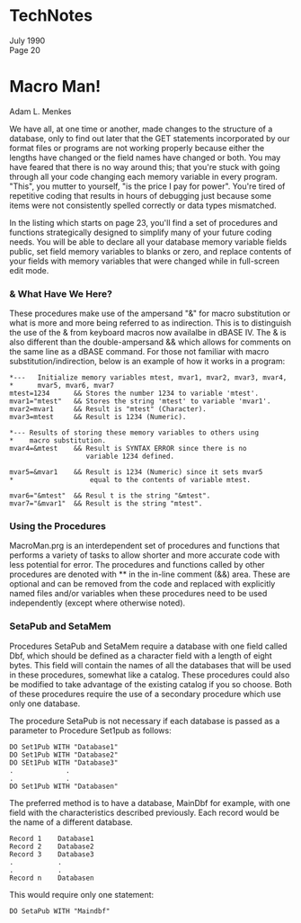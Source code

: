 # TechNotes
July 1990<br>
Page 20

# Macro Man!
Adam L. Menkes

We have all, at one time or another, made changes to the structure of a database, only to find out later that the GET statements incorporated by our format files or programs are not working properly because either the lengths have changed or the field names have changed or both. You may have feared that there is no way around this; that you're stuck with going through all your code changing each memory variable in every program. "This", you mutter to yourself, "is the price I pay for power". You're tired of repetitive coding that results in hours of debugging just because some items were not consistently spelled correctly or data types mismatched.

In the listing which starts on page 23, you'll find a set of procedures and functions strategically designed to simplify many of your future coding needs. You will be able to declare all your database memory variable fields public, set field memory variables to blanks or zero, and replace contents of your fields with memory variables that were changed while in full-screen edit mode.

### & What Have We Here?

These procedures make use of the ampersand "&" for macro substitution or what is more and more being referred to as indirection. This is to distinguish the use of the & from keyboard macros now availalbe in dBASE IV. The & is also different than the double-ampersand && which allows for comments on the same line as a dBASE command. For those not familiar with macro substitution/indirection, below is an example of how it works in a program:
```
*---   Initialize memory variables mtest, mvar1, mvar2, mvar3, mvar4,
*      mvar5, mvar6, mvar7
mtest=1234      && Stores the number 1234 to variable 'mtest'.
mvar1="mtest"   && Stores the string 'mtest' to variable 'mvar1'.
mvar2=mvar1     && Result is "mtest" (Character).
mvar3=mtest     && Result is 1234 (Numeric).

*--- Results of storing these memory variables to others using
*    macro substitution.
mvar4=&mtest    && Result is SYNTAX ERROR since there is no
                   variable 1234 defined.

mvar5=&mvar1    && Result is 1234 (Numeric) since it sets mvar5
*                   equal to the contents of variable mtest.

mvar6="&mtest"  && Resul t is the string "&mtest".
mvar7="&mvar1"  && Result is the string "mtest".
```

### Using the Procedures

MacroMan.prg is an interdependent set of procedures and functions that performs a variety of tasks to allow shorter and more accurate code with less potential for error. The procedures and functions called by other procedures are denoted with ** in the in-line comment (&&) area. These are optional and can be removed from the code and replaced with explicitly named files and/or variables when these procedures need to be used independently (except where otherwise noted).

### SetaPub and SetaMem

Procedures SetaPub and SetaMem require a database with one field called Dbf, which should be defined as a character field with a length of eight bytes. This field will contain the names of all the databases that will be used in these procedures, somewhat like a catalog. These procedures could also be modified to take advantage of the existing catalog if you so choose. Both of these procedures require the use of a secondary procedure which use only one database.

The procedure SetaPub is not necessary if each database is passed as a parameter to Procedure Set1pub as follows:

```
DO Set1Pub WITH "Database1"
DO Set1Pub WITH "Database2"
DO SEt1Pub WITH "Database3"
.             .
.             .
DO Set1Pub WITH "Databasen"
```

The preferred method is to have a database, MainDbf for example, with one field with the characteristics described previously. Each record would be the name of a different database.

```
Record 1    Database1
Record 2    Database2
Record 3    Database3
.           .
.           .
Record n    Databasen
```

This would require only one statement:

`DO SetaPub WITH "Maindbf"`
